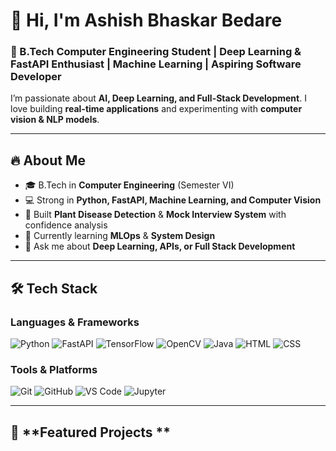 # 👋 Hi, I'm **Ashish Bhaskar Bedare**

### 🚀 B.Tech Computer Engineering Student | Deep Learning & FastAPI Enthusiast | Machine Learning | Aspiring Software Developer

I’m passionate about **AI, Deep Learning, and Full-Stack Development**. I love building **real-time applications** and experimenting with **computer vision & NLP models**.

---

## 🔥 **About Me**

- 🎓 B.Tech in **Computer Engineering** (Semester VI)  
- 💻 Strong in **Python, FastAPI, Machine Learning, and Computer Vision**  
- 🤖 Built **Plant Disease Detection** & **Mock Interview System** with confidence analysis  
- 🌱 Currently learning **MLOps** & **System Design**  
- 💬 Ask me about **Deep Learning, APIs, or Full Stack Development**  

---

## 🛠 **Tech Stack**

### **Languages & Frameworks**

![Python](https://img.shields.io/badge/Python-3776AB?style=for-the-badge&logo=python&logoColor=white)
![FastAPI](https://img.shields.io/badge/FastAPI-009688?style=for-the-badge&logo=fastapi&logoColor=white)
![TensorFlow](https://img.shields.io/badge/TensorFlow-FF6F00?style=for-the-badge&logo=tensorflow&logoColor=white)
![OpenCV](https://img.shields.io/badge/OpenCV-5C3EE8?style=for-the-badge&logo=opencv&logoColor=white)
![Java](https://img.shields.io/badge/Java-ED8B00?style=for-the-badge&logo=java&logoColor=white)
![HTML](https://img.shields.io/badge/HTML5-E34F26?style=for-the-badge&logo=html5&logoColor=white)
![CSS](https://img.shields.io/badge/CSS3-1572B6?style=for-the-badge&logo=css3&logoColor=white)

### **Tools & Platforms**

![Git](https://img.shields.io/badge/Git-F05032?style=for-the-badge&logo=git&logoColor=white)
![GitHub](https://img.shields.io/badge/GitHub-181717?style=for-the-badge&logo=github&logoColor=white)
![VS Code](https://img.shields.io/badge/VS%20Code-007ACC?style=for-the-badge&logo=visual-studio-code&logoColor=white)
![Jupyter](https://img.shields.io/badge/Jupyter-F37626?style=for-the-badge&logo=jupyter&logoColor=white)

---

## 🚀 **Featured Projects **

